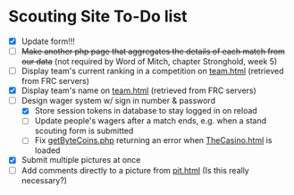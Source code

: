 # Scouting Site To-Do list

- [X] Update form!!!
- [ ] ~~Make another php page that aggregates the details of each match from our data~~ (not required by Word of Mitch, chapter Stronghold, week 5)
- [ ] Display team's current ranking in a competition on [team.html](html/team.html) (retrieved from FRC servers)
- [x] Display team's name on [team.html](html/team.html) (retrieved from FRC servers)
- [ ] Design wager system w/ sign in number & password
  - [x] Store session tokens in database to stay logged in on reload
  - [ ] Update people's wagers after a match ends, e.g. when a stand scouting form is submitted
  - [ ] Fix [getByteCoins.php](php/getByteCoins.php) returning an error when [TheCasino.html](html/TheCasino.html) is loaded
- [x] Submit multiple pictures at once
- [ ] Add comments directly to a picture from [pit.html](html/pit.html) (Is this really necessary?)

